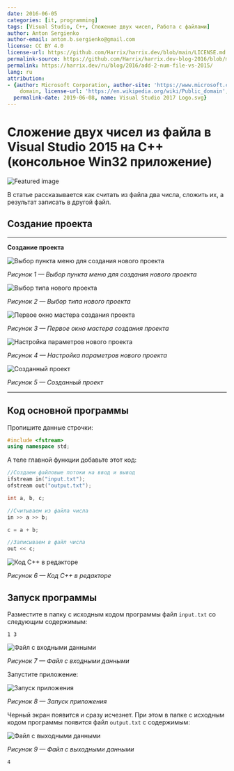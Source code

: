 ```yaml
---
date: 2016-06-05
categories: [it, programming]
tags: [Visual Studio, C++, Сложение двух чисел, Работа с файлами]
author: Anton Sergienko
author-email: anton.b.sergienko@gmail.com
license: CC BY 4.0
license-url: https://github.com/Harrix/harrix.dev/blob/main/LICENSE.md
permalink-source: https://github.com/Harrix/harrix.dev-blog-2016/blob/main/add-2-num-file-vs-2015/add-2-num-file-vs-2015.md
permalink: https://harrix.dev/ru/blog/2016/add-2-num-file-vs-2015/
lang: ru
attribution:
- {author: Microsoft Corporation, author-site: 'https://www.microsoft.com/', license: Public
    domain, license-url: 'https://en.wikipedia.org/wiki/Public_domain', permalink: 'https://commons.wikimedia.org/wiki/File:Visual_Studio_2017_Logo.svg',
  permalink-date: 2019-06-08, name: Visual Studio 2017 Logo.svg}
---
```


# Сложение двух чисел из файла в Visual Studio 2015 на C++ (консольное Win32 приложение)

![Featured image](featured-image.svg)

В статье рассказывается как считать из файла два числа, сложить их, а результат записать в другой файл.

## Создание проекта

---

**Создание проекта** <!-- !details -->

![Выбор пункта меню для создания нового проекта](img/new-project_01.png)

_Рисунок 1 — Выбор пункта меню для создания нового проекта_

![Выбор типа нового проекта](img/new-project_02.png)

_Рисунок 2 — Выбор типа нового проекта_

![Первое окно мастера создания проекта](img/new-project_03.png)

_Рисунок 3 — Первое окно мастера создания проекта_

![Настройка параметров нового проекта](img/new-project_04.png)

_Рисунок 4 — Настройка параметров нового проекта_

![Созданный проект](img/new-project_05.png)

_Рисунок 5 — Созданный проект_

---

## Код основной программы

Пропишите данные строчки:

```cpp
#include <fstream>
using namespace std;
```

А теле главной функции добавьте этот код:

```cpp
//Создаем файловые потоки на ввод и вывод
ifstream in("input.txt");
ofstream out("output.txt");

int a, b, c;

//Считываем из файла числа
in >> a >> b;

c = a + b;

//Записываем в файл числа
out << c;
```

![Код C++ в редакторе](img/cpp.png)

_Рисунок 6 — Код C++ в редакторе_

## Запуск программы

Разместите в папку с исходным кодом программы файл `input.txt` со следующим содержимым:

```text
1 3
```

![Файл с входными данными](img/input.png)

_Рисунок 7 — Файл с входными данными_

Запустите приложение:

![Запуск приложения](img/run.png)

_Рисунок 8 — Запуск приложения_

Черный экран появится и сразу исчезнет. При этом в папке с исходным кодом программы появится файл `output.txt` с содержимым:

![Файл с выходными данными](img/output.png)

_Рисунок 9 — Файл с выходными данными_

```text
4
```
